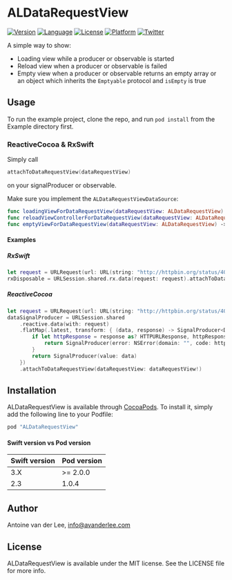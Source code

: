 # ALDataRequestView

[![Version](https://img.shields.io/cocoapods/v/ALDataRequestView.svg?style=flat)](http://cocoapods.org/pods/ALDataRequestView)
[![Language](https://img.shields.io/badge/language-swift3.0-f48041.svg?style=flat)](https://developer.apple.com/swift)
[![License](https://img.shields.io/cocoapods/l/ALDataRequestView.svg?style=flat)](http://cocoapods.org/pods/ALDataRequestView)
[![Platform](https://img.shields.io/cocoapods/p/ALDataRequestView.svg?style=flat)](http://cocoapods.org/pods/ALDataRequestView)
[![Twitter](https://img.shields.io/badge/twitter-@twannl-blue.svg?style=flat)](http://twitter.com/twannl)

A simple way to show:

* Loading view while a producer or observable is started
* Reload view when a producer or observable is failed
* Empty view when a producer or observable returns an empty array or an object which inherits the `Emptyable` protocol and `isEmpty` is true

## Usage

To run the example project, clone the repo, and run `pod install` from the Example directory first.

### ReactiveCocoa & RxSwift
Simply call 

```swift
attachToDataRequestView(dataRequestView)
```
on your signalProducer or observable. 

Make sure you implement the `ALDataRequestViewDataSource`:

```swift
func loadingViewForDataRequestView(dataRequestView: ALDataRequestView) -> UIView?
func reloadViewControllerForDataRequestView(dataRequestView: ALDataRequestView) -> ALDataReloadType?
func emptyViewForDataRequestView(dataRequestView: ALDataRequestView) -> UIView?
```

#### Examples
##### RxSwift

```swift
let request = URLRequest(url: URL(string: "http://httpbin.org/status/400")!)
rxDisposable = URLSession.shared.rx.data(request: request).attachToDataRequestView(dataRequestView: dataRequestView!).subscribe()
```
##### ReactiveCocoa

```swift
let request = URLRequest(url: URL(string: "http://httpbin.org/status/400")!)
dataSignalProducer = URLSession.shared
    .reactive.data(with: request)
    .flatMap(.latest, transform: { (data, response) -> SignalProducer<Data, NSError> in
        if let httpResponse = response as? HTTPURLResponse, httpResponse.statusCode > 299 {
            return SignalProducer(error: NSError(domain: "", code: httpResponse.statusCode, userInfo: nil))
        }
        return SignalProducer(value: data)
    })
    .attachToDataRequestView(dataRequestView: dataRequestView!)

```


## Installation

ALDataRequestView is available through [CocoaPods](http://cocoapods.org). To install
it, simply add the following line to your Podfile:

```ruby
pod "ALDataRequestView"
```

#### Swift version vs Pod version
| Swift version | Pod version    |
| ------------- | --------------- |
| 3.X           | >= 2.0.0			|
| 2.3           | 1.0.4			   |

## Author

Antoine van der Lee, info@avanderlee.com

## License

ALDataRequestView is available under the MIT license. See the LICENSE file for more info.
